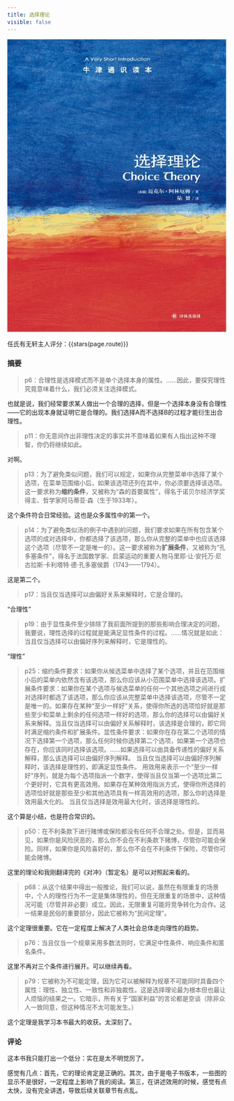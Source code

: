 ```yaml
---
title: 选择理论
visible: false
---
```


![](./010.jpg)

任氏有无轩主人评分：{{stars(page.route)}} 

### 摘要

>p6：合理性是选择模式而不是单个选择本身的属性。……因此，要探究理性究竟意味着什么，我们必须关注选择模式。

也就是说，我们经常要求某人做出一个合理的选择，但是一个选择本身没有合理性——它的出现本身就证明它是合理的。我们选择A而不选择B的过程才能衍生出合理性。

>p11：你无意间作出非理性决定的事实并不意味着如果有人指出这种不理智，你仍将继续如此。

对啊。

>p13：为了避免类似问题，我们可以规定，如果你从完整菜单中选择了某个选项，在菜单范围缩小后，如果该选项还列在其中，你必须要选择该选项。这一要求称为**缩约条件**，又被称为“森的首要属性”，得名于诺贝尔经济学奖得主、哲学家阿马蒂亚·森（生于1933年）。

这个条件符合日常经验。这也是众多属性中的第一个。

>p14：为了避免类似汤的例子中遇到的问题，我们要求如果在所有包含某个选项的成对选择中，你都选择了该选项，那么你从完整的菜单中也应该选择这个选项（尽管不一定是唯一的）。这一要求被称为**扩展条件**，又被称为“孔多塞条件”，得名于法国数学家、启蒙运动的重要人物马里耶·让·安托万·尼古拉斯·卡利塔特·德·孔多塞侯爵（1743——1794）。

这是第二个。

>p17：当且仅当选择可以由偏好关系来解释时，它是合理的。

“合理性”

>p19：由于显性条件至少排除了我前面所提到的那些影响合理决定的问题，我要说，理性选择的过程就是能满足显性条件的过程。……情况就是如此：当且仅当选择可以由偏好序列来解释时，它是理性的。

“理性”

>p25：缩约条件要求：如果你从候选菜单中选择了某个选项，并且在范围缩小后的菜单内依然含有该选项，那么你应该从小范围菜单中选择该选项。扩展条件要求：如果你在某个选项与候选菜单的任何一个其他选项之间进行成对选择时都选了该选项，那么你应该从完整菜单中选择该选项，尽管不一定是唯一的。如果存在某种“至少一样好”关系，使得你所选的选项恰好就是那些至少和菜单上剩余的任何选项一样好的选项，那么你的选择可以由偏好关系来解释。当且仅当选择可以由偏好关系解释时，该选择是合理的，即它同时满足缩约条件和扩展条件。显性条件要求：如果你在存在第二个选项的情况下选择第一个选项，那么任何时候你选择第二个选项，如果第一个选项也存在，你应该同时选择该选项。……如果选择可以由具备传递性的偏好关系解释，那么该选择可以由偏好序列解释。 当且仅当选择可以由偏好序列解释时，该选择是理性的，即满足显性条件。 用效用来表示一个“至少一样好”序列，就是为每个选项指派一个数字，使得当且仅当第一个选项比第二个更好时，它具有更高效用。如果存在某种效用指派方式，使得你所选择的选项恰好就是那些至少和其他选项具有一样高效用的选项，那么你的选择是效用最大化的。 当且仅当选择是效用最大化时，该选择是理性的。

这个算是小结，也是符合常识的。

>p50：在不利条款下进行赌博或保险都没有任何不合理之处。但是，显而易见，如果你是风险厌恶的，那么你不会在不利条款下赌博，尽管你可能会保险。同样，如果你是风险喜好的，那么你不会在不利条件下保险，尽管你可能会赌博。

这里的理论和我刚翻译完的《对冲》（暂定名）是可以对照起来看的。

>p68：从这个结果中得出一般推论，我们可以说，虽然在有限重复的场景中，个人的理性行为不一定是集体理性的，但在无限重复的场景中，这种情况可能（尽管并非必要）成立。因此，无限重复可能将竞争转化为合作。这一结果是民俗的重要部分，因此它被称为“民间定理”。

这个定理很重要。它在一定程度上解决了人类社会总体走向理性的趋势。

>p76：当且仅当一个规章采用多数法则时，它满足中性条件、响应条件和匿名条件。

这里不再对三个条件进行展开。可以继续再看。

>p79：它被称为不可能定理，因为它可以被解释为规章不可能同时具备四个属性：理性、独立性、一致性和非独裁性。这是选择理论最为根本但也最让人烦恼的结果之一。它暗示，所有关于“国家利益”的言论都是空谈（除非众人一致同意，但这种情况不太可能发生。）

这个定理是我学习本书最大的收获。太深刻了。

### 评论

这本书我只能打出一个低分：实在是太不明觉厉了。

感觉有几点：首先，它的理论肯定是正确的。其次，由于是电子书版本，一些图的显示不是很好，一定程度上影响了我的阅读。第三，在讲述效用的时候，感觉有点太快，没有完全讲透，导致后续关联章节有点乱。


